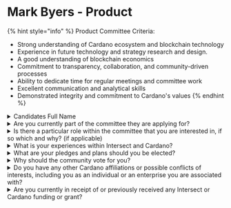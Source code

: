 # Mark Byers - Product

{% hint style="info" %}
Product Committee Criteria:

* Strong understanding of Cardano ecosystem and blockchain technology
* Experience in future technology and strategy research and design.
* A good understanding of blockchain economics&#x20;
* Commitment to transparency, collaboration, and community-driven processes
* Ability to dedicate time for regular meetings and committee work
* Excellent communication and analytical skills
* Demonstrated integrity and commitment to Cardano's values
{% endhint %}

<details>

<summary>Candidates Full Name</summary>

Mark Byers

</details>



<details>

<summary>Are you currently part of the committee they are applying for?</summary>

No

</details>



<details>

<summary>Is there a particular role within the committee that you are interested in, if so which and why? (if applicable)</summary>

As co-founder of entityOS.cloud in 2000, I have extensive experience in bringing new technology to market and, through my work at entityOS, in organisational design. I have a deep understanding of the Cardano technology stack, and I would seek any role that best utilises my experience and skills.

</details>



<details>

<summary>What is your experiences within Intersect and Cardano?</summary>

I have been an active member of the Cardano community for over 5 years. I am a co-founder of selfdriven.foundation, a community self-actuating platform that utilises the Cardano blockchain. The selfdriven Foundation supports several community sites, including cardano.build, cardanowallets.io, and cardano.ninja.&#x20;

I have been involved with Intersect as a founding member of the MCC, and more recently as its co-chair, making me a member of both the Advisory Board and the Steering Committee. I am stepping down from the MCC co-chair position to focus on my potential election to the Product Committee.

</details>



<details>

<summary>What are your pledges and plans should you be elected?</summary>

I will fulfill my role as a committee member.

</details>



<details>

<summary>Why should the community vote for you?</summary>

I bring the experience needed to fulfill the role and am deeply passionate about the positive impact Cardano can have on society as a whole.

</details>



<details>

<summary>Do you have any other Cardano affiliations or possible conflicts of interests, including you as an individual or an enterprise you are associated with?</summary>

I am a member of the six-person Eastern Cardano Council, which holds an ICC seat. However, I do not believe this presents a conflict of interest in relation to this committee role.

</details>



<details>

<summary>Are you currently in receipt of or previously received any Intersect or Cardano funding or grant?</summary>

selfdriven Foundation has an education grant with MAV100. It will be completed shortly.

</details>
